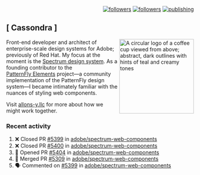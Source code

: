 <p align="right"><a rel="me" href="https://front-end.social/@castastrophe">
    <img alt="followers" title="Follow me on Mastodon" src="https://img.shields.io/mastodon/follow/109297102751309835?domain=https%3A%2F%2Ffront-end.social&label=Follow&logo=mastodon&logoColor=white&style=for-the-badge&labelColor=008080&color=006969"/></a>
  <a href="https://codepen.io/castastrophe/">
    <img alt="followers" title="Follow me on CodePen" src="https://img.shields.io/badge/23-1?color=640464&labelColor=7c007c&style=for-the-badge&logo=codepen&label=Follow"/></a>
<a href="https://castastrophe.medium.com/">
    <img alt="publishing" title="View articles on Medium" src="https://img.shields.io/badge/107-1?color=666&labelColor=444&label=subscribe&logo=medium&logoColor=white&style=for-the-badge"/></a>
</p>

## [&nbsp;Cassondra&nbsp;]

<img align="right" src="https://github-production-user-asset-6210df.s3.amazonaws.com/1840295/253016758-ba468774-1cd3-42c2-8f43-947b5eeb5edf.png" height="200" alt="A circular logo of a coffee cup viewed from above; abstract, dark outlines with hints of teal and creamy tones">

Front-end developer and architect of enterprise-scale design systems for Adobe; previously of Red Hat. My focus at the moment is the [Spectrum design system](https://github.com/adobe/spectrum-css). As a founding contributor to the [PatternFly&nbsp;Elements](https://github.com/patternfly/patternfly-elements) project&mdash;a community implementation of the PatternFly design system&mdash;I became intimately familiar with the nuances of styling web components.

Visit [allons-y.llc](http://allons-y.llc/) for more about how we might work together.

### Recent activity

<!--START_SECTION:activity-->
1. ❌ Closed PR [#5399](https://github.com/adobe/spectrum-web-components/pull/5399) in [adobe/spectrum-web-components](https://github.com/adobe/spectrum-web-components)
2. ❌ Closed PR [#5400](https://github.com/adobe/spectrum-web-components/pull/5400) in [adobe/spectrum-web-components](https://github.com/adobe/spectrum-web-components)
3. 💪 Opened PR [#5404](https://github.com/adobe/spectrum-web-components/pull/5404) in [adobe/spectrum-web-components](https://github.com/adobe/spectrum-web-components)
4. 🎉 Merged PR [#5309](https://github.com/adobe/spectrum-web-components/pull/5309) in [adobe/spectrum-web-components](https://github.com/adobe/spectrum-web-components)
5. 🗣 Commented on [#5399](https://github.com/adobe/spectrum-web-components/pull/5399#issuecomment-2828859285) in [adobe/spectrum-web-components](https://github.com/adobe/spectrum-web-components)
<!--END_SECTION:activity-->
